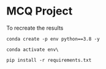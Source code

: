 # MCQ Project


To recreate the results
```
conda create -p env python==3.8 -y
```

```
conda activate env\
```

```
pip install -r requirements.txt
```

